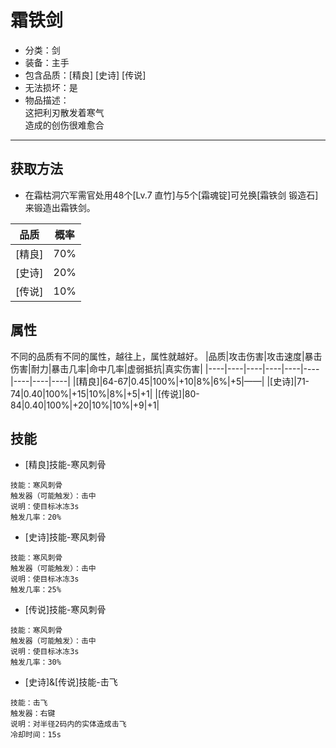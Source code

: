 # 霜铁剑
* 分类：剑
* 装备：主手
* 包含品质：[精良] [史诗] [传说]
* 无法损坏：是
* 物品描述：<br/>
这把利刃散发着寒气<br/>造成的创伤很难愈合
---
## 获取方法
* 在霜枯洞穴军需官处用48个[Lv.7 直竹]与5个[霜魂锭]可兑换[霜铁剑 锻造石]来锻造出霜铁剑。

|品质|概率|
|----|----|
|[精良]|70%|
|[史诗]|20%|
|[传说]|10%|
## 属性
不同的品质有不同的属性，越往上，属性就越好。
|品质|攻击伤害|攻击速度|暴击伤害|耐力|暴击几率|命中几率|虚弱抵抗|真实伤害|
|----|----|----|----|----|----|----|----|----|
|[精良]|64-67|0.45|100%|+10|8%|6%|+5|——|
|[史诗]|71-74|0.40|100%|+15|10%|8%|+5|+1|
|[传说]|80-84|0.40|100%|+20|10%|10%|+9|+1|
## 技能
* [精良]技能-寒风刺骨
```
技能：寒风刺骨
触发器（可能触发）：击中
说明：使目标冰冻3s
触发几率：20%
```
* [史诗]技能-寒风刺骨
```
技能：寒风刺骨
触发器（可能触发）：击中
说明：使目标冰冻3s
触发几率：25%
```
* [传说]技能-寒风刺骨
```
技能：寒风刺骨
触发器（可能触发）：击中
说明：使目标冰冻3s
触发几率：30%
```
* [史诗]&[传说]技能-击飞
```
技能：击飞
触发器：右键
说明：对半径2码内的实体造成击飞
冷却时间：15s
```

